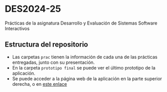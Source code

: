 # DES2024-25
Prácticas de la asignatura Desarrollo y Evaluación de Sistemas Software Interactivos

## Estructura del repositorio
<ul>
  <li>Las carpetas <code>prac</code> tienen la información de cada una de las prácticas entregadas, junto con su presentación.</li>
  <li>En la carpeta <code>prototipo final</code> se puede ver el último prototipo de la aplicación.</li>
  <li>Se puede acceder a la página web de la aplicación en la parte superior derecha, o en <a href="https://sites.google.com/go.ugr.es/botonsolidario/inicio">este enlace</a></li>
</ul>

